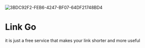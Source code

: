 ![3BDC92F2-FEB6-4247-BF07-64DF21748BD4](https://github.com/UberEidolon/URL_Shortener/assets/138390509/1b17891a-d7de-4873-bfe3-599f7df574ae)
# Link Go
it is just a free service that makes your link shorter and more useful
